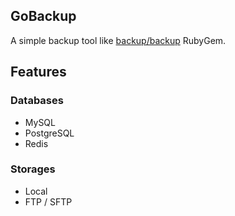 GoBackup
--------

A simple backup tool like [backup/backup](https://github.com/backup/backup) RubyGem.

## Features

### Databases

- MySQL
- PostgreSQL
- Redis

### Storages

- Local
- FTP / SFTP